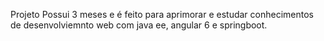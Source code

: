 Projeto Possui 3 meses e é feito para aprimorar e estudar conhecimentos de desenvolviemnto web com java ee, angular 6 e springboot.
